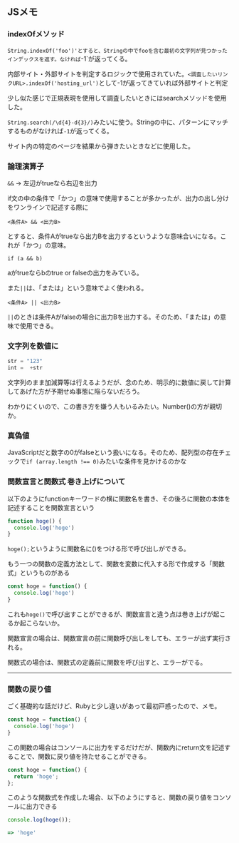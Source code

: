 ## JSメモ

### indexOfメソッド

`String.indexOf('foo')'とすると、Stringの中でfooを含む最初の文字列が見つかったインデックスを返す。なければ`-1`が返ってくる。

内部サイト・外部サイトを判定するロジックで使用されていた。`<調査したいリンクURL>.indexOf('hosting_url')`として-1が返ってきていれば外部サイトと判定

少し似た感じで正規表現を使用して調査したいときにはsearchメソッドを使用した。

`String.search(/\d{4}-d{3}/)`みたいに使う。Stringの中に、パターンにマッチするものがなければ`-1`が返ってくる。

サイト内の特定のページを結果から弾きたいときなどに使用した。

### 論理演算子

`&&` → 左辺がtrueなら右辺を出力

if文の中の条件で「かつ」の意味で使用することが多かったが、出力の出し分けをワンラインで記述する際に

```
<条件A> && <出力B>
```

とすると、条件Aがtrueなら出力Bを出力するというような意味合いになる。これが「かつ」の意味。

```
if (a && b)
```
aがtrueならbのtrue or falseの出力をみている。


また`||`は、「または」という意味でよく使われる。

```
<条件A> || <出力B>
```

`||`のときは条件Aがfalseの場合に出力Bを出力する。そのため、「または」の意味で使用できる。

### 文字列を数値に
```javascript
str = "123"
int =  +str
```

文字列のまま加減算等は行えるようだが、念のため、明示的に数値に戻して計算してあげた方が予期せぬ事態に陥らないだろう。

わかりにくいので、この書き方を嫌う人もいるみたい。Number()の方が親切か。

### 真偽値
JavaScriptだと数字の0がfalseという扱いになる。そのため、配列型の存在チェックで`if (array.length !== 0)`みたいな条件を見かけるのかな

### 関数宣言と関数式 巻き上げについて
以下のようにfunctionキーワードの横に関数名を書き、その後ろに関数の本体を記述することを関数宣言という
```javascript
function hoge() {
  console.log('hoge')
}
```

`hoge();`というように関数名に()をつける形で呼び出しができる。

もう一つの関数の定義方法として、関数を変数に代入する形で作成する「関数式」というものがある
```javascript
const hoge = function() {
  console.log('hoge')
}
```

これも`hoge()`で呼び出すことができるが、関数宣言と違う点は巻き上げが起こるか起こらないか。

関数宣言の場合は、関数宣言の前に関数呼び出しをしても、エラーが出ず実行される。

関数式の場合は、関数式の定義前に関数を呼び出すと、エラーがでる。

---

### 関数の戻り値
ごく基礎的な話だけど、Rubyと少し違いがあって最初戸惑ったので、メモ。

```javascript
const hoge = function() {
  console.log('hoge')
}
```
この関数の場合はコンソールに出力をするだけだが、関数内にreturn文を記述することで、関数に戻り値を持たせることができる。

```javascript
const hoge = function() {
  return 'hoge';
};
```
このような関数式を作成した場合、以下のようにすると、関数の戻り値をコンソールに出力できる
```javascript
console.log(hoge());

=> 'hoge'
```








